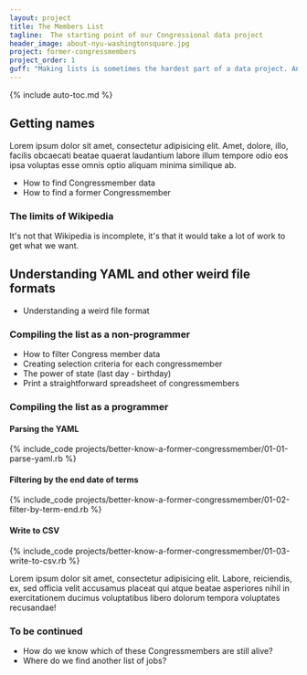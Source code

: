```yaml
---
layout: project
title: The Members List
tagline:  The starting point of our Congressional data project
header_image: about-nyu-washingtonsquare.jpg
project: former-congressmembers
project_order: 1
guff: "Making lists is sometimes the hardest part of a data project. And it's usually the first and the most important part of a data project."
---
```


{% include auto-toc.md %}

## Getting names

Lorem ipsum dolor sit amet, consectetur adipisicing elit. Amet, dolore, illo, facilis obcaecati beatae quaerat laudantium labore illum tempore odio eos ipsa voluptas esse omnis optio aliquam minima similique ab.

- How to find Congressmember data
- How to find a former Congressmember



### The limits of Wikipedia
It's not that Wikipedia is incomplete, it's that it would take a lot of work to get what we want.


## Understanding YAML and other weird file formats

- Understanding a weird file format

### Compiling the list as a non-programmer


- How to filter Congress member data
- Creating selection criteria for each congressmember
- The power of state (last day - birthday)
- Print a straightforward spreadsheet of congressmembers

### Compiling the list as a programmer


#### Parsing the YAML
{% include_code projects/better-know-a-former-congressmember/01-01-parse-yaml.rb %}


#### Filtering by the end date of terms

{% include_code projects/better-know-a-former-congressmember/01-02-filter-by-term-end.rb %}

#### Write to CSV

{% include_code projects/better-know-a-former-congressmember/01-03-write-to-csv.rb %}


Lorem ipsum dolor sit amet, consectetur adipisicing elit. Labore, reiciendis, ex, sed officia velit accusamus placeat qui atque beatae asperiores nihil in exercitationem ducimus voluptatibus libero dolorum tempora voluptates recusandae!

### To be continued

- How do we know which of these Congressmembers are still alive?
- Where do we find another list of jobs?

